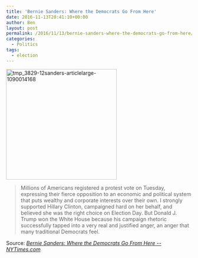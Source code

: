 ```yaml
---
title: 'Bernie Sanders: Where the Democrats Go From Here'
date: 2016-11-13T20:41:10+00:00
author: Ben
layout: post
permalink: /2016/11/13/bernie-sanders-where-the-democrats-go-from-here/
categories:
  - Politics
tags:
  - election
---
```

[<img class="alignnone size-medium wp-image-958" src="http://www.benjaminoakes.com/wp-content/uploads/2016/11/tmp_3829-12sanders-articleLarge-1090014168-300x300-1.jpg" alt="tmp_3829-12sanders-articlelarge-1090014168" width="300" height="300" />](http://www.benjaminoakes.com/wp-content/uploads/2016/11/tmp_3829-12sanders-articleLarge-1090014168.jpg)

> Millions of Americans registered a protest vote on Tuesday, expressing their fierce opposition to an economic and political system that puts wealthy and corporate interests over their own. I strongly supported Hillary Clinton, campaigned hard on her behalf, and believed she was the right choice on Election Day. But Donald J. Trump won the White House because his campaign rhetoric successfully tapped into a very real and justified anger, an anger that many traditional Democrats feel.

Source: _[Bernie Sanders: Where the Democrats Go From Here -- NYTimes.com](http://www.nytimes.com/2016/11/12/opinion/bernie-sanders-where-the-democrats-go-from-here.html)_